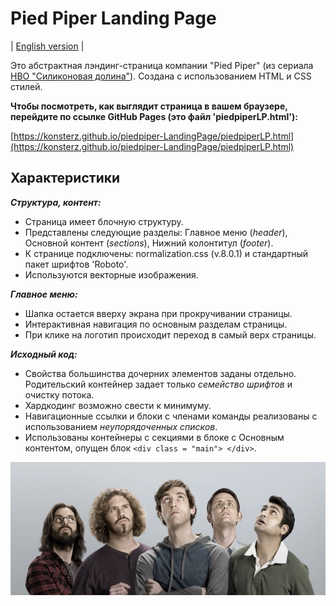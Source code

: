 # Pied Piper Landing Page

| [English version](https://github.com/KonstErz/piedpiper-LandingPage/blob/master/README.md) |

Это абстрактная лэндинг-страница компании "Pied Piper" (из сериала [HBO "Силиконовая долина"](https://www.kinopoisk.ru/series/723959/)).
Создана с использованием HTML и CSS стилей.

**Чтобы посмотреть, как выглядит страница в вашем браузере, перейдите по ссылке GitHub Pages (это файл 'piedpiperLP.html'):**

[https://konsterz.github.io/piedpiper-LandingPage/piedpiperLP.html](https://konsterz.github.io/piedpiper-LandingPage/piedpiperLP.html)


## Характеристики

***Структура, контент:***

+ Страница имеет блочную структуру.
+ Представлены следующие разделы: Главное меню (*header*), Основной контент (*sections*), Нижний колонтитул (*footer*).
+ К странице подключены: normalization.css (v.8.0.1) и стандартный пакет шрифтов 'Roboto'.
+ Используются векторные изображения.

***Главное меню:***

+ Шапка остается вверху экрана при прокручивании страницы.
+ Интерактивная навигация по основным разделам страницы.
+ При клике на логотип происходит переход в самый верх страницы.

***Исходный код:***

+ Свойства большинства дочерних элементов заданы отдельно. Родительский контейнер задает только *семейство шрифтов* и очистку потока.
+ Хардкодинг возможно свести к минимуму.
+ Навигационные ссылки и блоки с членами команды реализованы с использованием *неупорядоченных списков*.
+ Использованы контейнеры с секциями в блоке с Основным контентом, опущен блок `<div class = "main"> </div>`.
>  
>  
>  
>  
    
![Silicon Valley img](Pictures/valley.jpg)
    

